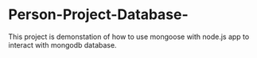 # Person-Project-Database-
This project is demonstation of how to use mongoose with node.js app to interact with mongodb database. 

